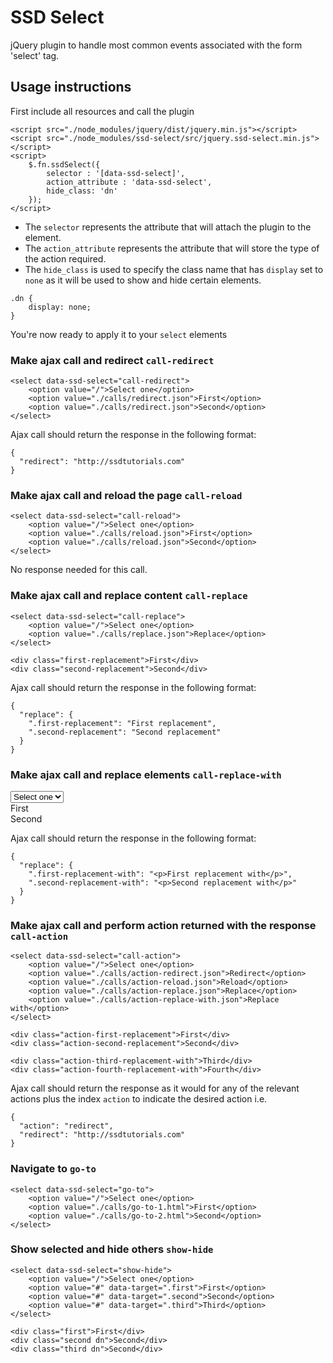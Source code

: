 # SSD Select
jQuery plugin to handle most common events associated with the form 'select' tag.

## Usage instructions

First include all resources and call the plugin

```
<script src="./node_modules/jquery/dist/jquery.min.js"></script>
<script src="./node_modules/ssd-select/src/jquery.ssd-select.min.js"></script>
<script>
    $.fn.ssdSelect({
        selector : '[data-ssd-select]',
        action_attribute : 'data-ssd-select',
        hide_class: 'dn'
    });
</script>
```

- The `selector` represents the attribute that will attach the plugin to the element.
- The `action_attribute` represents the attribute that will store the type of the action required.
- The `hide_class` is used to specify the class name that has `display` set to `none` as it will be used to show and hide certain elements.

```
.dn {
    display: none;
}
```

You're now ready to apply it to your `select` elements

### Make ajax call and redirect `call-redirect`

```
<select data-ssd-select="call-redirect">
    <option value="/">Select one</option>
    <option value="./calls/redirect.json">First</option>
    <option value="./calls/redirect.json">Second</option>
</select>
```

Ajax call should return the response in the following format:

```
{
  "redirect": "http://ssdtutorials.com"
}
```

### Make ajax call and reload the page `call-reload`

```
<select data-ssd-select="call-reload">
    <option value="/">Select one</option>
    <option value="./calls/reload.json">First</option>
    <option value="./calls/reload.json">Second</option>
</select>
```

No response needed for this call.

### Make ajax call and replace content `call-replace`

```
<select data-ssd-select="call-replace">
    <option value="/">Select one</option>
    <option value="./calls/replace.json">Replace</option>
</select>

<div class="first-replacement">First</div>
<div class="second-replacement">Second</div>
```

Ajax call should return the response in the following format:

```
{
  "replace": {
    ".first-replacement": "First replacement",
    ".second-replacement": "Second replacement"
  }
}
```

### Make ajax call and replace elements `call-replace-with`

<select data-ssd-select="call-replace-with">
    <option value="/">Select one</option>
    <option value="./calls/replace-with.json">Replace</option>
</select>

<div class="first-replacement-with">First</div>
<div class="second-replacement-with">Second</div>

Ajax call should return the response in the following format:

```
{
  "replace": {
    ".first-replacement-with": "<p>First replacement with</p>",
    ".second-replacement-with": "<p>Second replacement with</p>"
  }
}
```

### Make ajax call and perform action returned with the response `call-action`

```
<select data-ssd-select="call-action">
    <option value="/">Select one</option>
    <option value="./calls/action-redirect.json">Redirect</option>
    <option value="./calls/action-reload.json">Reload</option>
    <option value="./calls/action-replace.json">Replace</option>
    <option value="./calls/action-replace-with.json">Replace with</option>
</select>

<div class="action-first-replacement">First</div>
<div class="action-second-replacement">Second</div>

<div class="action-third-replacement-with">Third</div>
<div class="action-fourth-replacement-with">Fourth</div>
```

Ajax call should return the response as it would for any of the relevant actions plus the index `action` to indicate the desired action i.e.

```
{
  "action": "redirect",
  "redirect": "http://ssdtutorials.com"
}
```


### Navigate to `go-to`

```
<select data-ssd-select="go-to">
    <option value="/">Select one</option>
    <option value="./calls/go-to-1.html">First</option>
    <option value="./calls/go-to-2.html">Second</option>
</select>
```

### Show selected and hide others `show-hide`

```
<select data-ssd-select="show-hide">
    <option value="/">Select one</option>
    <option value="#" data-target=".first">First</option>
    <option value="#" data-target=".second">Second</option>
    <option value="#" data-target=".third">Third</option>
</select>

<div class="first">First</div>
<div class="second dn">Second</div>
<div class="third dn">Second</div>
```